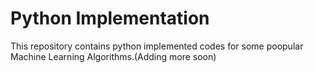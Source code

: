 # Python Implementation 

This repository contains python implemented codes for some poopular Machine Learning Algorithms.(Adding more soon)
